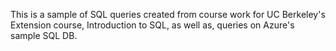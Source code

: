 This is a sample of SQL queries created from course work for UC Berkeley's Extension course, Introduction to SQL, as well as, queries on Azure's sample SQL DB.
